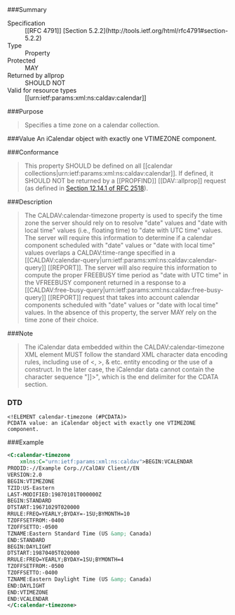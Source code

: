 <!-- --- title: urn:ietf:params:xml:ns:caldav:calendar-timezone -->

<div id="summary-box" markdown="1">
###Summary

<dl>
<dt>Specification</dt>
<!-- insert the RFC number and the link to the original specification of this property -->
<dd markdown="1">[[RFC 4791]]
[Section 5.2.2](http://tools.ietf.org/html/rfc4791#section-5.2.2)
</dd>
<dt>Type</dt>
<dd markdown="1">Property
</dd>
<dt>Protected</dt>
<dd markdown="1">MAY
</dd>
<dt>Returned by allprop</dt>
<dd markdown="1">SHOULD NOT
</dd>
<dt>Valid for resource types</dt>
<dd markdown="1">[[urn:ietf:params:xml:ns:caldav:calendar]]
</dd>
</dl>

</div>

<!-- below is a list of common sections for property definitions. Adjust the list as needed. Don't forget to block-quote any text that's copied from the RFC -->

###Purpose
> Specifies a time zone on a calendar collection.

###Value
An iCalendar object with exactly one VTIMEZONE component.

###Conformance
> This property SHOULD be defined on all [[calendar collections|urn:ietf:params:xml:ns:caldav:calendar]]. If defined, it SHOULD NOT be returned by a [[PROPFIND]] [[DAV::allprop]] request (as defined in [Section 12.14.1 of RFC 2518](https://tools.ietf.org/html/rfc2518#section-12.14.1)).

###Description
> The CALDAV:calendar-timezone property is used to specify the time zone the server should rely on to resolve "date" values and "date with local time" values (i.e., floating time) to "date with UTC time" values.  The server will require this information to determine if a calendar component scheduled with
"date" values or "date with local time" values overlaps a CALDAV:time-range specified in a [[CALDAV:calendar-query|urn:ietf:params:xml:ns:caldav:calendar-query]] [[REPORT]]. The server will also require this information to compute the proper FREEBUSY time period as "date with UTC time" in the VFREEBUSY component returned in a response to a [[CALDAV:free-busy-query|urn:ietf:params:xml:ns:caldav:free-busy-query]] [[REPORT]] request that takes into account calendar components scheduled with "date" values or "date with local time" values. In the absence of this property, the server MAY rely on the time zone of their choice.

###Note
> The iCalendar data embedded within the CALDAV:calendar-timezone XML element MUST follow the standard XML character data encoding rules, including use of &lt;, &gt;, &amp; etc. entity encoding or the use of a <![CDATA[ ... ]]> construct. In the later case, the iCalendar data cannot contain the character   sequence "]]>", which is the end delimiter for the CDATA section.

### DTD
> 
```
<!ELEMENT calendar-timezone (#PCDATA)>
PCDATA value: an iCalendar object with exactly one VTIMEZONE component.
```

###Example
> 
>
```xml
<C:calendar-timezone
    xmlns:C="urn:ietf:params:xml:ns:caldav">BEGIN:VCALENDAR
PRODID:-//Example Corp.//CalDAV Client//EN
VERSION:2.0
BEGIN:VTIMEZONE
TZID:US-Eastern
LAST-MODIFIED:19870101T000000Z
BEGIN:STANDARD
DTSTART:19671029T020000
RRULE:FREQ=YEARLY;BYDAY=-1SU;BYMONTH=10
TZOFFSETFROM:-0400
TZOFFSETTO:-0500
TZNAME:Eastern Standard Time (US &amp; Canada)
END:STANDARD
BEGIN:DAYLIGHT
DTSTART:19870405T020000
RRULE:FREQ=YEARLY;BYDAY=1SU;BYMONTH=4
TZOFFSETFROM:-0500
TZOFFSETTO:-0400
TZNAME:Eastern Daylight Time (US &amp; Canada)
END:DAYLIGHT
END:VTIMEZONE
END:VCALENDAR
</C:calendar-timezone>
```
